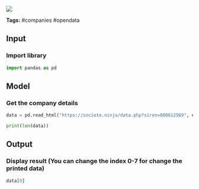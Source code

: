 <a href="https://app.naas.ai/user-redirect/naas/downloader?url=https://raw.githubusercontent.com/jupyter-naas/awesome-notebooks/master/Societe.com/get_societe.ninja.ipynb" target="_parent"><img src="https://naasai-public.s3.eu-west-3.amazonaws.com/open_in_naas.svg"/></a>

**Tags:** #companies #opendata

## Input

### Import library


```python
import pandas as pd
```

## Model

### Get the company details


```python
data = pd.read_html("https://societe.ninja/data.php?siren=880612569", encoding="UTF-8")
```


```python
print(len(data))
```

## Output

### Display result (You can change the index 0-7 for change the printed data)


```python
data[0]
```
